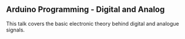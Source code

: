 ## Arduino Programming - Digital and Analog

This talk covers the basic electronic theory behind digital and analogue signals.